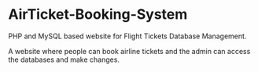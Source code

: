 # AirTicket-Booking-System
PHP and MySQL based website for Flight Tickets Database Management.

A website where people can book airline tickets and the admin can access the databases and make changes. 
